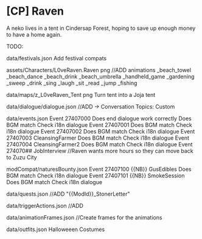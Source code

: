# [CP] Raven
A neko lives in a tent in Cindersap Forest, hoping to save up enough money to have a home again.

TODO:

data/festivals.json
    Add festival compats

assets/Characters/L0veRaven.Raven png
    //ADD animations
        _beach_towel
        _beach_dance
        _beach_drink
        _beach_umbrella
        _handheld_game
        _gardening
        _sweep
        _drink
        _sing
        _laugh
        _sit
        _read
        _jump
        _fishing

data/maps/z_L0veRaven_Tent png
    Turn tent into a Joja tent

data/dialogue/dialogue.json
    //ADD -> Conversation Topics: Custom

data/events.json
    Event 27407000
        Does end dialogue work correctly
        Does BGM match
        Check i18n dialogue
    Event 27407001
        Does BGM match
        Check i18n dialogue
    Event 27407002
        Does BGM match
        Check i18n dialogue
    Event 27407003 CleansingFarmer
        Does BGM match
        Check i18n dialogue
    Event 27407004 CleansingFarmer2
        Does BGM match
        Check i18n dialogue
    Event 274070## JobInterview
        //Raven wants more hours so they can move back to Zuzu City

modCompat/naturesBounty.json
    Event 27407100 {{NB}} GusEdibles
        Does BGM match
        Check i18n dialogue
    Event 27407101 {{NB}} SmokeSession
        Does BGM match
        Check i18n dialogue

data/quests.json
    //ADD
        "{{ModId}}_StonerLetter"

data/triggerActions.json
    //ADD

data/animationFrames.json
    //Create frames for the animations

data/outfits.json
    Halloweeen Costumes